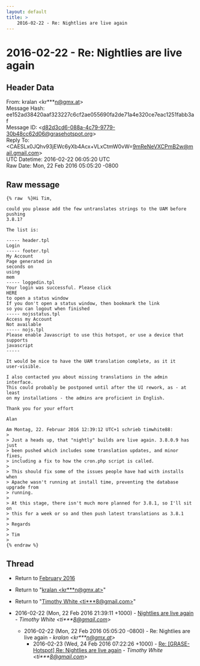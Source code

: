 ```yaml
---
layout: default
title: >
    2016-02-22 - Re: Nightlies are live again
---
```


# 2016-02-22 - Re: Nightlies are live again

## Header Data

From: kralan \<kr***n@gmx.at\><br>
Message Hash: ee152ad38420aaf323227c6cf2ae055690fa2de71a4e320ce7eac1251fabb3af<br>
Message ID: \<d82d3cd6-088a-4c79-9779-30b48cc62d06@grasehotspot.org\><br>
Reply To: \<CAESLx0JQhv93jEWc6yXb4Acx+VLxCtmW0vW=9mReNeVXCPmB2w@mail.gmail.com\><br>
UTC Datetime: 2016-02-22 06:05:20 UTC<br>
Raw Date: Mon, 22 Feb 2016 05:05:20 -0800<br>

## Raw message

```
{% raw  %}Hi Tim,

could you please add the few untranslates strings to the UAM before pushing 
3.8.1?

The list is:

----- header.tpl
Login
----- footer.tpl
My Account
Page generated in
seconds on
using
mem
----- loggedin.tpl
Your login was successful. Please click
HERE
to open a status window
If you don't open a status window, then bookmark the link
so you can logout when finished
----- nojsstatus.tpl
Access my Account
Not available
----- nojs.tpl
Please enable Javascript to use this hotspot, or use a device that supports 
javascript
-----

It would be nice to have the UAM translation complete, as it it 
user-visible.

I also contacted you about missing translations in the admin interface. 
This could probably be postponed until after the UI rework, as - at least 
on my installations - the admins are proficient in English.

Thank you for your effort

Alan

Am Montag, 22. Februar 2016 12:39:12 UTC+1 schrieb timwhite88:
>
> Just a heads up, that "nightly" builds are live again. 3.8.0.9 has just 
> been pushed which includes some translation updates, and minor fixes, 
> including a fix to how the cron.php script is called.
>
> This should fix some of the issues people have had with installs when 
> Apache wasn't running at install time, preventing the database upgrade from 
> running.
>
> At this stage, there isn't much more planned for 3.8.1, so I'll sit on 
> this for a week or so and then push latest translations as 3.8.1
>
> Regards
>
> Tim
>
{% endraw %}
```

## Thread

+ Return to [February 2016](/archive/2016/02)

+ Return to "[kralan <kr***n<span>@</span>gmx.at>](/authors/kr___n_at_gmx_at)"
+ Return to "[Timothy White <ti***8<span>@</span>gmail.com>](/authors/ti___8_at_gmail_com)"

+ 2016-02-22 (Mon, 22 Feb 2016 21:39:11 +1000) - [Nightlies are live again](/archive/2016/02/6e0f049e0d1178cc6b5f43e1b16e03ffb0dacf242a7e0f1067ba91f6ce268e80) - _Timothy White \<ti***8@gmail.com\>_
  + 2016-02-22 (Mon, 22 Feb 2016 05:05:20 -0800) - Re: Nightlies are live again - _kralan \<kr***n@gmx.at\>_
    + 2016-02-23 (Wed, 24 Feb 2016 07:22:26 +1000) - [Re: [GRASE-Hotspot] Re: Nightlies are live again](/archive/2016/02/3054c097a59ed637b9051f433adfee20612017eaac77f6535e4cc31ea65fc665) - _Timothy White \<ti***8@gmail.com\>_

